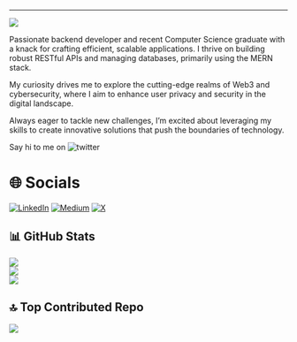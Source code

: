 ---
[![](https://visitcount.itsvg.in/api?id=deXcripter&icon=8&color=11)](https://visitcount.itsvg.in)

Passionate backend developer and recent Computer Science graduate with a knack for crafting efficient, scalable applications. I thrive on building robust RESTful APIs and managing databases, primarily using the MERN stack. 

My curiosity drives me to explore the cutting-edge realms of Web3 and cybersecurity, where I aim to enhance user privacy and security in the digital landscape. 

Always eager to tackle new challenges, I’m excited about leveraging my skills to create innovative solutions that push the boundaries of technology.

Say hi to me on ![twitter](https://x.com/dexcripter)


# 🌐 Socials 
[![LinkedIn](https://img.shields.io/badge/LinkedIn-%230077B5.svg?logo=linkedin&logoColor=white)](https://linkedin.com/in/deXcripter) [![Medium](https://img.shields.io/badge/Medium-12100E?logo=medium&logoColor=white)](https://medium.com/@deXcripter) [![X](https://img.shields.io/badge/X-black.svg?logo=X&logoColor=white)](https://x.com/deXcripter) 

## 📊 GitHub Stats
![](https://github-readme-stats.vercel.app/api?username=deXcripter&theme=react&hide_border=true&include_all_commits=false&count_private=false)<br/>
![](https://github-readme-streak-stats.herokuapp.com/?user=deXcripter&theme=react&hide_border=true)<br/>
![](https://github-readme-stats.vercel.app/api/top-langs/?username=deXcripter&theme=react&hide_border=true&include_all_commits=false&count_private=false&layout=compact)

## 🔝 Top Contributed Repo
![](https://github-contributor-stats.vercel.app/api?username=deXcripter&limit=5&theme=gitdimmed&combine_all_yearly_contributions=true)



<!-- Proudly created with GPRM ( https://gprm.itsvg.in ) -->
